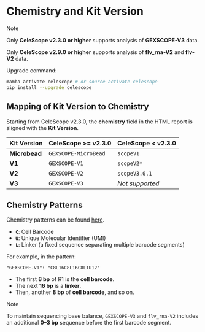 # Chemistry and Kit Version

> [!NOTE] 
> Only **CeleScope v2.3.0 or higher** supports analysis of **GEXSCOPE-V3** data.
> 
> Only **CeleScope v2.9.0 or higher** supports analysis of **flv_rna-V2** and **flv-V2** data.

Upgrade command:  
```bash
mamba activate celescope # or source activate celescope
pip install --upgrade celescope
```

## Mapping of Kit Version to Chemistry  

Starting from CeleScope v2.3.0, the **chemistry** field in the HTML report is aligned with the **Kit Version**.  

| Kit Version | CeleScope >= v2.3.0  | CeleScope < v2.3.0 |
|------------|----------------------|--------------------|
| **Microbead** | `GEXSCOPE-MicroBead` | `scopeV1`          |
| **V1**       | `GEXSCOPE-V1`        | `scopeV2*`         |
| **V2**       | `GEXSCOPE-V2`        | `scopeV3.0.1`      |
| **V3**       | `GEXSCOPE-V3`        | *Not supported*    |

## Chemistry Patterns  

Chemistry patterns can be found [here](https://github.com/singleron-RD/CeleScope/blob/master/celescope/chemistry_dict.py).  

- **`C`**: Cell Barcode  
- **`U`**: Unique Molecular Identifier (UMI)  
- **`L`**: Linker (a fixed sequence separating multiple barcode segments)  

For example, in the pattern:  
```plaintext
"GEXSCOPE-V1": "C8L16C8L16C8L1U12"
```
- The first **8 bp** of R1 is the **cell barcode**.  
- The next **16 bp** is a **linker**.  
- Then, another **8 bp** of **cell barcode**, and so on.  

> [!NOTE] 
> To maintain sequencing base balance, `GEXSCOPE-V3` and `flv_rna-V2` includes an additional **0–3 bp** sequence before the first barcode segment.  
